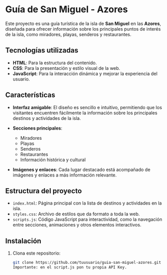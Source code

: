 # **Guía de San Miguel - Azores**

Este proyecto es una guía turística de la isla de **San Miguel** en las **Azores**, diseñada para ofrecer información sobre los principales puntos de interés de la isla, como miradores, playas, senderos y restaurantes.

## **Tecnologías utilizadas**

- **HTML**: Para la estructura del contenido.
- **CSS**: Para la presentación y estilo visual de la web.
- **JavaScript**: Para la interacción dinámica y mejorar la experiencia del usuario.

## **Características**

- **Interfaz amigable**: El diseño es sencillo e intuitivo, permitiendo que los visitantes encuentren fácilmente la información sobre los principales destinos y actividades de la isla.
  
- **Secciones principales**: 
  - Miradores
  - Playas
  - Senderos
  - Restaurantes
  - Información histórica y cultural
  
- **Imágenes y enlaces**: Cada lugar destacado está acompañado de imágenes y enlaces a más información relevante.

## **Estructura del proyecto**

- `index.html`: Página principal con la lista de destinos y actividades en la isla.
- `styles.css`: Archivo de estilos que da formato a toda la web.
- `scripts.js`: Código JavaScript para interactividad, como la navegación entre secciones, animaciones y otros elementos interactivos.

## **Instalación**

1. Clona este repositorio:
   ```bash
   git clone https://github.com/tuusuario/guia-san-miguel-azores.git
   Importante: en el script.js pon tu propia API Key.
